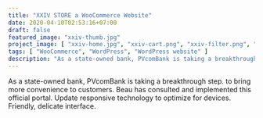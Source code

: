 ```yaml
---
title: "XXIV STORE a WooCommerce Website"
date: 2020-04-10T02:53:16+07:00
draft: false
featured_image: "xxiv-thumb.jpg"
project_image: [ "xxiv-home.jpg", "xxiv-cart.png", "xxiv-filter.png", "xxiv-ajax-search.png", "xxiv-blog-search.png", "xxiv-blog-share.png" ]
tags: [ "WooCommerce", "WordPress", "WordPress website" ]
description: "As a state-owned bank, PVcomBank is taking a breakthrough step. to bring more convenience to customers."
---
```


As a state-owned bank, PVcomBank is taking a breakthrough step. to bring more convenience to customers. Beau has consulted and implemented this official portal. Update responsive technology to optimize for devices. Friendly, delicate interface.